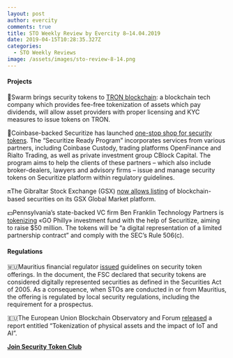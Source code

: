 ```yaml
---
layout: post
author: evercity
comments: true
title: STO Weekly Review by Evercity 8–14.04.2019
date: 2019-04-15T10:28:35.327Z
categories:
  - STO Weekly Reviews
image: /assets/images/sto-review-8-14.png
---
```

#### Projects

🐝Swarm brings security tokens to [TRON blockchain](https://medium.com/tron-foundation/swarm-to-bring-security-tokens-to-tron-blockchain-d2d8934548a1): a blockchain tech company which provides fee-free tokenization of assets which pay dividends, will allow asset providers with proper licensing and KYC measures to issue tokens on TRON. 

🔄Coinbase-backed Securitize has launched [one-stop shop for security tokens](https://www.coindesk.com/coinbase-backed-securitize-launches-one-stop-shop-for-token-services). The “Securitize Ready Program”  incorporates services from various partners, including Coinbase Custody, trading platforms OpenFinance and Rialto Trading, as well as private investment group CBlock Capital. The program aims to help the clients of these partners – which also include broker-dealers, lawyers and advisory firms – issue and manage security tokens on Securitize platform within regulatory guidelines.

🔛The Gibraltar Stock Exchange (GSX) [now allows listing](https://www.gsx.gi/article/9466/the-gibraltar-stock-exchange-set-to-offer-digital-debt-securities-and-funds) of blockchain-based securities on its GSX Global Market platform.

💵Pennsylvania’s state-backed VC firm Ben Franklin Technology Partners is [tokenizing](https://www.coindesk.com/pennsylvanias-state-backed-vc-firm-is-tokenizing-an-investment-fund) «GO Philly» investment fund with the help of Securitize, aiming to raise $50 million. The tokens will be “a digital representation of a limited partnership contract” and comply with the SEC’s Rule 506(c). 

#### Regulations

🇲🇺Mauritius financial regulator [issued](https://cointelegraph.com/news/mauritius-financial-regulator-issues-guidelines-on-security-token-offerings) guidelines on security token offerings. In the document, the FSC declared that security tokens are considered digitally represented securities as defined in the Securities Act of 2005. As a consequence, when STOs are conducted in or from Mauritius, the offering is regulated by local security regulations, including the requirement for a prospectus.

🇪🇺The European Union Blockchain Observatory and Forum [released](https://cointelegraph.com/news/eu-blockchain-observatory-releases-report-on-tokenization-ai-and-iot) a report entitled “Tokenization of physical assets and the impact of IoT and AI”. 

[**Join Security Token Club**](https://tglink.ru/stoaccelerator)
